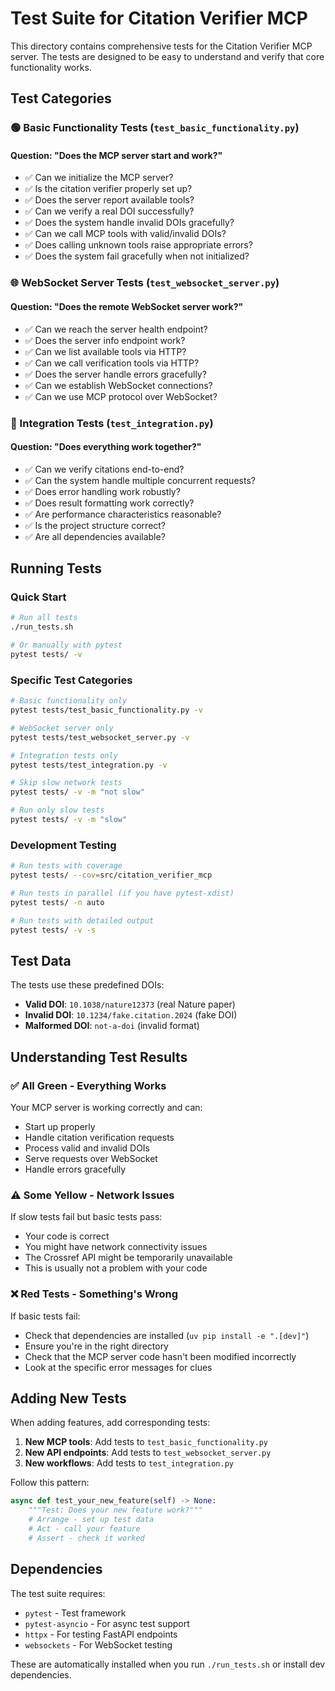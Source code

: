 # Test Suite for Citation Verifier MCP

This directory contains comprehensive tests for the Citation Verifier MCP server. The tests are designed to be easy to understand and verify that core functionality works.

## Test Categories

### 🟢 Basic Functionality Tests (`test_basic_functionality.py`)

#### Question: "Does the MCP server start and work?"

- ✅ Can we initialize the MCP server?
- ✅ Is the citation verifier properly set up?
- ✅ Does the server report available tools?
- ✅ Can we verify a real DOI successfully?
- ✅ Does the system handle invalid DOIs gracefully?
- ✅ Can we call MCP tools with valid/invalid DOIs?
- ✅ Does calling unknown tools raise appropriate errors?
- ✅ Does the system fail gracefully when not initialized?

### 🌐 WebSocket Server Tests (`test_websocket_server.py`)

#### Question: "Does the remote WebSocket server work?"

- ✅ Can we reach the server health endpoint?
- ✅ Does the server info endpoint work?
- ✅ Can we list available tools via HTTP?
- ✅ Can we call verification tools via HTTP?
- ✅ Does the server handle errors gracefully?
- ✅ Can we establish WebSocket connections?
- ✅ Can we use MCP protocol over WebSocket?

### 🔄 Integration Tests (`test_integration.py`)

#### Question: "Does everything work together?"

- ✅ Can we verify citations end-to-end?
- ✅ Can the system handle multiple concurrent requests?
- ✅ Does error handling work robustly?
- ✅ Does result formatting work correctly?
- ✅ Are performance characteristics reasonable?
- ✅ Is the project structure correct?
- ✅ Are all dependencies available?

## Running Tests

### Quick Start

```bash
# Run all tests
./run_tests.sh

# Or manually with pytest
pytest tests/ -v
```

### Specific Test Categories

```bash
# Basic functionality only
pytest tests/test_basic_functionality.py -v

# WebSocket server only  
pytest tests/test_websocket_server.py -v

# Integration tests only
pytest tests/test_integration.py -v

# Skip slow network tests
pytest tests/ -v -m "not slow"

# Run only slow tests
pytest tests/ -v -m "slow"
```

### Development Testing

```bash
# Run tests with coverage
pytest tests/ --cov=src/citation_verifier_mcp

# Run tests in parallel (if you have pytest-xdist)
pytest tests/ -n auto

# Run tests with detailed output
pytest tests/ -v -s
```

## Test Data

The tests use these predefined DOIs:

- **Valid DOI**: `10.1038/nature12373` (real Nature paper)
- **Invalid DOI**: `10.1234/fake.citation.2024` (fake DOI)
- **Malformed DOI**: `not-a-doi` (invalid format)

## Understanding Test Results

### ✅ All Green - Everything Works

Your MCP server is working correctly and can:

- Start up properly
- Handle citation verification requests  
- Process valid and invalid DOIs
- Serve requests over WebSocket
- Handle errors gracefully

### ⚠️ Some Yellow - Network Issues

If slow tests fail but basic tests pass:

- Your code is correct
- You might have network connectivity issues
- The Crossref API might be temporarily unavailable
- This is usually not a problem with your code

### ❌ Red Tests - Something's Wrong

If basic tests fail:

- Check that dependencies are installed (`uv pip install -e ".[dev]"`)
- Ensure you're in the right directory
- Check that the MCP server code hasn't been modified incorrectly
- Look at the specific error messages for clues

## Adding New Tests

When adding features, add corresponding tests:

1. **New MCP tools**: Add tests to `test_basic_functionality.py`
2. **New API endpoints**: Add tests to `test_websocket_server.py`  
3. **New workflows**: Add tests to `test_integration.py`

Follow this pattern:

```python
async def test_your_new_feature(self) -> None:
    """Test: Does your new feature work?"""
    # Arrange - set up test data
    # Act - call your feature
    # Assert - check it worked
```

## Dependencies

The test suite requires:

- `pytest` - Test framework
- `pytest-asyncio` - For async test support
- `httpx` - For testing FastAPI endpoints
- `websockets` - For WebSocket testing

These are automatically installed when you run `./run_tests.sh` or install dev dependencies.
